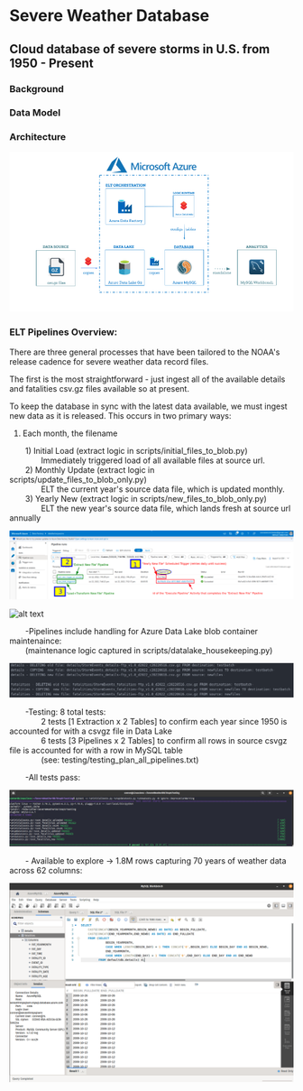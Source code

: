 # Severe Weather Database

## Cloud database of severe storms in U.S. from 1950 - Present

### Background

### Data Model

### Architecture

![alt text](https://github.com/conner-mcnicholas/SevereWeatherDB/blob/main/Final/imgs/architecture_diagram.png?raw=true)<br>

### ELT Pipelines Overview:

There are three general processes that have been tailored to the NOAA's release cadence for severe weather data record files.

The first is the most straightforward - just ingest all of the available details and fatalities csv.gz files available so at present.

To keep the database in sync with the latest data available, we must ingest new data as it is released.  This occurs in two primary ways:

1) Each month, the filename

&emsp;&emsp;1) Initial Load (extract logic in scripts/initial_files_to_blob.py)<br>
&emsp;&emsp;&emsp;&emsp;Immediately triggered load of all available files at source url.<br>
&emsp;&emsp;2) Monthly Update (extract logic in scripts/update_files_to_blob_only.py)<br>
&emsp;&emsp;&emsp;&emsp;ELT the current year's source data file, which is updated monthly.<br>
&emsp;&emsp;3) Yearly New (extract logic in scripts/new_files_to_blob_only.py)<br>
&emsp;&emsp;&emsp;&emsp;ELT the new year's source data file, which lands fresh at source url annually<br>

![alt text](https://github.com/conner-mcnicholas/SevereWeatherDB/blob/main/Final/imgs/annotated_pull_new_w_id.png?raw=true)<br>

![alt text](https://github.com/conner-mcnicholas/SevereWeatherDB/blob/main/Step9/imgs/yearly_deepdive.png?raw=true)<br>

&emsp;&emsp;-Pipelines include handling for Azure Data Lake blob container maintenaince:<br>
&emsp;&emsp;(maintenance logic captured in scripts/datalake_housekeeping.py)<br>

![alt text](https://github.com/conner-mcnicholas/SevereWeatherDB/blob/main/Step9/imgs/clean_containers_output.png?raw=true)<br>

&emsp;&emsp;-Testing: 8 total tests:<br>
&emsp;&emsp;&emsp;&emsp;2 tests [1 Extraction x 2 Tables] to confirm each year since 1950 is accounted for with a csvgz file in Data Lake<br>
&emsp;&emsp;&emsp;&emsp;6 tests [3 Pipelines  x 2 Tables] to confirm all rows in source csvgz file is accounted for with a row in MySQL table<br>
&emsp;&emsp;&emsp;&emsp;(see: testing/testing_plan_all_pipelines.txt)<br>

&emsp;&emsp;-All tests pass:<br>

![alt text](https://github.com/conner-mcnicholas/SevereWeatherDB/blob/main/Step9/imgs/pipeline_test_success.png?raw=true)

&emsp;&emsp;- Available to explore -> 1.8M rows capturing 70 years of weather data across 62 columns:<br>

![alt text](https://github.com/conner-mcnicholas/SevereWeatherDB/blob/main/Step8/imgs/mysqlworkbench_detdate.png?raw=true)
